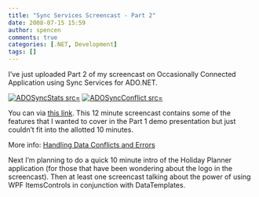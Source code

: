 ```yaml
---
title: "Sync Services Screencast - Part 2"
date: 2008-07-15 15:59
author: spencen
comments: true
categories: [.NET, Development]
tags: []
---
```


I’ve just uploaded Part 2 of my screencast on Occasionally Connected Application using Sync Services for ADO.NET. 



<a href="/images/ADOSyncStats.jpg">![ADOSyncStats src=](/images/ADOSyncStats.jpg "ADOSyncStats style=")</a>&nbsp;<a href="/images/ADOSyncConflict.jpg">![ADOSyncConflict src=](/images/ADOSyncConflict.jpg "ADOSyncConflict style=")</a> 



You can via [this link](http://silverlight.services.live.com/72225/Sync%20Services%20for%20ADO.NET%20Presentation%20Part%202/video.wmv). This 12 minute screencast contains some of the features that I wanted to cover in the Part 1 demo presentation but just couldn’t fit into the allotted 10 minutes.



More info: [Handling Data Conflicts and Errors](http://msdn.microsoft.com/en-us/library/bb725997(SQL.100).aspx)



Next I’m planning to do a quick 10 minute intro of the Holiday Planner application (for those that have been wondering about the logo in the screencast). Then at least one screencast talking about the power of using WPF ItemsControls in conjunction with DataTemplates.


